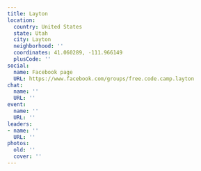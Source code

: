 ```yaml
---
title: Layton
location:
  country: United States
  state: Utah
  city: Layton
  neighborhood: ''
  coordinates: 41.060289, -111.966149
  plusCode: ''
social:
  name: Facebook page
  URL: https://www.facebook.com/groups/free.code.camp.layton
chat:
  name: ''
  URL: ''
event:
  name: ''
  URL: ''
leaders:
- name: ''
  URL: ''
photos:
  old: ''
  cover: ''
---
```

